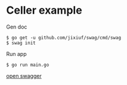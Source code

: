 # Celler example

Gen doc

```console
$ go get -u github.com/jixiuf/swag/cmd/swag
$ swag init
```

Run app

```console
$ go run main.go
```

[open swagger](http://localhost:8080/swagger/index.html)

